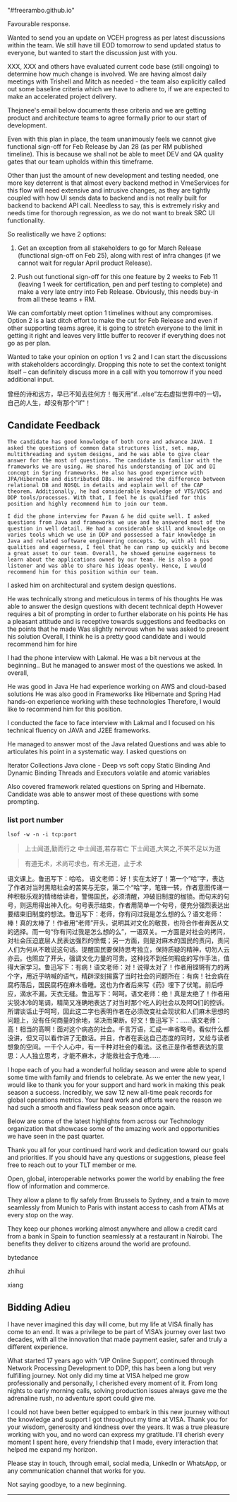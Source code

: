 "#freerambo.github.io" 

Favourable response. 


Wanted to send you an update on VCEH progress as per latest discussions within the team. We still have till EOD tomorrow to send updated status to everyone, but wanted to start the discussion just with you.
 
XXX, XXX and others have evaluated current code base (still ongoing) to determine how much change is involved. We are having almost daily meetings with Trishell and Mitch as needed - the team also explicitly called out some baseline criteria which we have to adhere to, if we are expected to make an accelerated project delivery.
 
Thejanee's email below documents these criteria and we are getting product and architecture teams to agree formally prior to our start of development.
 
Even with this plan in place, the team unanimously feels we cannot give functional sign-off for Feb Release by Jan 28 (as per RM published timeline). This is because we shall not be able to meet DEV and QA quality gates that our team upholds within this timeframe.
 
Other than just the amount of new development and testing needed, one more key deterrent is that almost every backend method in VmeServices for this flow will need extensive and intrusive changes, as they are tightly coupled with how UI sends data to backend and is not really built for backend to backend API call. Needless to say, this is extremely risky and needs time for thorough regression, as we do not want to break SRC UI functionality.
 
 
So realistically we have 2 options:
 
1. Get an exception from all stakeholders to go for March Release (functional sign-off on Feb 25), along with rest of infra changes (if we cannot wait for regular April product Release).
 
2. Push out functional sign-off for this one feature by 2 weeks to Feb 11 (leaving 1 week for certification, pen and perf testing to complete) and make a very late entry into Feb Release. Obviously, this needs buy-in from all these teams + RM.
 
We can comfortably meet option 1 timelines without any compromises. Option 2 is a last ditch effort to make the cut for Feb Release and even if other supporting teams agree, it is going to stretch everyone to the limit in getting it right and leaves very little buffer to recover if everything does not go as per plan.
 
 
Wanted to take your opinion on option 1 vs 2 and I can start the discussions with stakeholders accordingly. Dropping this note to set the context tonight itself – can definitely discuss more in a call with you tomorrow if you need additional input.

曾经的诗和远方，早已不知去往何方！每天用“if…else”左右虚拟世界中的一切，自己的人生，却没有那个"if"！




## Candidate Feedback

`The candidate has good knowledge of both core and advance JAVA. I asked the questions of common data structures list, set. map, multithreading and system designs, and he was able to give clear answer for the most of questions. The candidate is familiar with the frameworks we are using. He shared his understanding of IOC and DI concept in Spring frameworks. He also has good experience with JPA/Hibernate and distributed DBs. He answered the difference between relational DB and NOSQL in details and explain well of the CAP theorem. Additionally, he had considerable knowledge of VTS/VDCS and DDP tools/processes. With that, I feel he is qualified for this position and highly recommend him to join our team.`


```
I did the phone interview for Pavan & he did quite well. I asked questions from Java and frameworks we use and he answered most of the question in well detail. He had a considerable skill and knowledge on varies tools which we use in DDP and possessed a fair knowledge in Java and related software engineering concepts. So, with all his qualities and eagerness, I feel that he can ramp up quickly and become a great asset to our team. Overall, he showed genuine eagerness to learn about the applications owned by our team. He is also a good listener and was able to share his ideas openly. Hence, I would recommend him for this position within our team.

```


I asked him on architectural and system design questions.

He was technically strong and meticulous in terms of his thoughts
He was able to answer the design questions with decent technical depth
However requires a bit of prompting in order to further elaborate on his points
He has a pleasant attitude and is receptive towards suggestions and feedbacks on the points that he made
Was slightly nervous when he was asked to present his solution
Overall, I think he is a pretty good candidate and i would recommend him for hire



I had the phone interview with Lakmal. He was a bit nervous at the beginning.. But he managed to answer most of the questions we asked. In overall,

He was good in Java
He had experience working on AWS and cloud-based solutions
He was also good in Frameworks like Hibernate and Spring
Had hands-on experience working with these technologies
Therefore, I would like to recommend him for this position.


I conducted the face to face interview with Lakmal and I focused on his technical fluency on JAVA and J2EE frameworks.

He managed to answer most of the Java related Questions and was able to articulates his point in a systematic way. I asked questions on

Iterator
Collections
Java clone - Deep vs soft copy
Static Binding And Dynamic Binding
Threads and Executors
volatile and atomic variables

Also covered framework related questions on Spring and Hibernate. Candidate was able to answer most of these questions with some prompting.


### list port number 
```
lsof -w -n -i tcp:port

```

> 上士闻道,勤而行之 中士闻道,若存若亡 下士闻道,大笑之,不笑不足以为道

> 有道无术，术尚可求也，有术无道，止于术



语文课上。鲁迅写下：哈哈。
语文老师：好！实在太好了！第一个“哈”字，表达了作者对当时黑暗社会的苦笑与无奈，第二个“哈”字，笔锋一转，作者意图传递一种积极乐观的情绪给读者，警惕国民，必须清醒，冲破旧制度的枷锁。而句末的句号，则运用得出神入化。句号表示结束，作者用简单一个句号，便充分强烈表达出要结束旧制度的想法。鲁迅写下：老师，你有问过我是怎么想的么？语文老师：棒！真的太棒了！作者用“老师”开头，说明其对文化的敬畏，也符合作者弃医从文的选择。而一句“你有问过我是怎么想的么”，一语双关。一方面是对社会的拷问，对社会压迫底层人民表达强烈的愤慨；另一方面，则是对麻木的国民的责问，责问人们为何从不敢说这句话。提醒国民要保持思考独立，保持质疑的精神，切勿人云亦云。也照应了开头，强调文化力量的可贵。这种找不到任何瑕疵的写作手法，值得大家学习。鲁迅写下：有病！语文老师：对！说得太对了！作者用铿锵有力的两个字，用近乎呐喊的语气，精辟深刻揭露了当时社会的问题所在：有病！社会病在腐朽落后，国民腐朽在麻木昏睡。这也为作者后来写《药》埋下了伏笔。前后呼应，滴水不漏，天衣无缝。鲁迅写下：呵呵。语文老师：绝！真是太绝了！作者用尖锐冰冷的笔调，精简又准确地表达了对当时那个吃人的社会以及阿Q们的控诉。所谓谈话止于呵呵，因此这二字也表明作者在必须改变社会现状和人们麻木思想的问题上，没有任何商量的余地，坚决而果断。好文！鲁迅写下：......语文老师：高！相当的高啊！面对这个病态的社会。千言万语，汇成一串省略号。看似什么都没讲，但又可以看作讲了无数话。并且，作者在表达自己态度的同时，又给与读者想象的空间。一千个人心中，有一千种对社会的看法。这也正是作者想表达的意思：人人独立思考，才能不麻木，才能救社会于危难......


I hope each of you had a wonderful holiday season and were able to spend some time with family and friends to celebrate. As we enter the new year, I would like to thank you for your support and hard work in making this peak season a success. Incredibly, we saw 12 new all-time peak records for global operations metrics. Your hard work and efforts were the reason we had such a smooth and flawless peak season once again.

Below are some of the latest highlights from across our Technology organization that showcase some of the amazing work and opportunities we have seen in the past quarter.



Thank you all for your continued hard work and dedication toward our goals and priorities. If you should have any questions or suggestions, please feel free to reach out to your TLT member or me.





Open, global, interoperable networks power the world by enabling the free flow of information and commerce. 

They allow a plane to fly safely from Brussels to Sydney, and a train to move seamlessly from Munich to Paris with instant access to cash from ATMs at every stop on the way. 

They keep our phones working almost anywhere and allow a credit card from a bank in Spain to function seamlessly at a restaurant in Nairobi. The benefits they deliver to citizens around the world are profound. 



bytedance

zhihui

xiang


## Bidding Adieu


I have never imagined this day will come, but my life at VISA finally has come to an end. It was a privilege to be part of VISA’s journey over last two decades, with all the innovation that made payment easier, safer and truly a different experience.
 
What started 17 years ago with ‘VIP Online Support’, continued through Network Processing Development to DDP, this has been a long but very fulfilling journey. Not only did my time at VISA helped me grow professionally and personally, I cherished every moment of it. From long nights to early morning calls, solving production issues always gave me the adrenaline rush, no adventure sport could give me.
 
I could not have been better equipped to embark in this new journey without the knowledge and support I got throughout my time at VISA. Thank you for your wisdom, generosity and kindness over the years. It was a true pleasure working with you, and no word can express my gratitude. I’ll cherish every moment I spent here, every friendship that I made, every interaction that helped me expand my horizon.
 
Please stay in touch, through email, social media, LinkedIn or WhatsApp, or any communication channel that works for you.
 
Not saying goodbye, to a new beginning.

---
